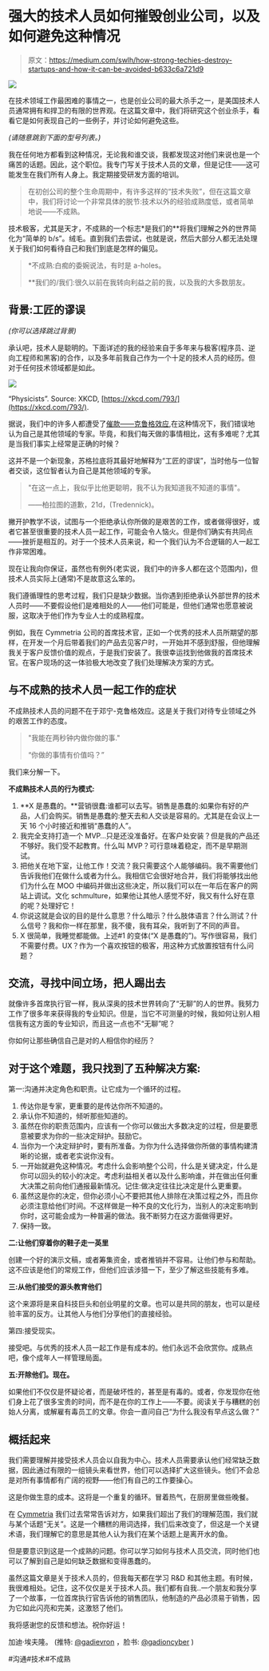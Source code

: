 # 强大的技术人员如何摧毁创业公司，以及如何避免这种情况

> 原文：<https://medium.com/swlh/how-strong-techies-destroy-startups-and-how-it-can-be-avoided-b633c6a721d9>

![](img/5b7f19b8713dc60f335e420adf6edfec.png)

在技术领域工作最困难的事情之一，也是创业公司的最大杀手之一，是美国技术人员通常拥有和捍卫的有限的世界观。在这篇文章中，我们将研究这个创业杀手，看看它是如何表现自己的一些例子，并讨论如何避免这些。

*(请随意跳到下面的型号列表。)*

我在任何地方都看到这种情况，无论我和谁交谈，我都发现这对他们来说也是一个痛苦的话题。因此，这个职位。我专门写关于技术人员的文章，但是记住——这可能发生在我们所有人身上。我定期接受研发方面的培训。

> 在初创公司的整个生命周期中，有许多这样的“技术失败”，但在这篇文章中，我们将讨论一个非常具体的脱节:技术以外的经验成熟度低，或者简单地说——不成熟。

技术极客，尤其是天才，不成熟的一个标志*是我们的**将我们理解之外的世界简化为“简单的 b/s”。绒毛。直到我们去尝试，也就是说，然后大部分人都无法处理关于我们如何看待自己和我们到底是怎样的偏见。

> *不成熟:白痴的委婉说法，有时是 a-holes。
> 
> **我们的/我们:很久以前在我转向利益之前的我，以及我的大多数朋友。

## **背景:工匠的谬误**

*(你可以选择跳过背景)*

承认吧，技术人是聪明的。下面详述的我的经验来自于多年来与极客(程序员、逆向工程师和黑客)的合作，以及多年前我自己作为一个十足的技术人员的经历。但对于任何技术领域都是如此。

![](img/f51cebd64aedcfc1249612e80ee25f8e.png)

“Physicists”. Source: XKCD, [https://xkcd.com/793/](https://xkcd.com/793/).

据说，我们中的许多人都遭受了[催款——克鲁格效应](https://en.wikipedia.org/wiki/Dunning%E2%80%93Kruger_effect),在这种情况下，我们错误地认为自己是其他领域的专家。毕竟，和我们每天做的事情相比，这有多难呢？尤其是当我们事实上经常是正确的时候？

这并不是一个新现象，苏格拉底将其最好地解释为“工匠的谬误”，当时他与一位智者交谈，这位智者认为自己是其他领域的专家。

> "在这一点上，我似乎比他更聪明，我不认为我知道我不知道的事情"。
> 
> ——柏拉图的道歉，21d，(Tredennick)。

撇开护教学不谈，试图与一个拒绝承认你所做的是艰苦的工作，或者做得很好，或者它甚至很重要的技术人员一起工作，可能会令人恼火。但是你们确实有共同点——挫折是相互的。对于一个技术人员来说，和一个我们认为不合逻辑的人一起工作非常困难。

现在让我向你保证，虽然也有例外(老实说，我们中的许多人都在这个范围内)，但技术人员实际上(通常)不是故意这么笨的。

我们遵循理性的思考过程，我们只是缺少数据。当你遇到拒绝承认外部世界的技术人员时——不要假设他们是难相处的人——他们可能是，但他们通常也愿意被说服，这取决于他们作为专业人士的成熟程度。

例如，我在 Cymmetria 公司的首席技术官，正如一个优秀的技术人员所期望的那样，在开发一个月后带着我们的产品去见客户时，一开始并不感到舒服，但他理解我关于客户反馈价值的观点，于是我们安装了。我很幸运找到他做我的首席技术官。在客户现场的这一体验极大地改变了我们处理解决方案的方式。

## 与不成熟的技术人员一起工作的症状

不成熟技术人员的问题不在于邓宁-克鲁格效应。这是关于我们对待专业领域之外的艰苦工作的态度。

> "我能在两秒钟内做你做的事."
> 
> “你做的事情有价值吗？”

我们来分解一下。

**不成熟技术人员的行为模式:**

1.  **X 是愚蠢的。**营销很蠢:谁都可以去写。销售是愚蠢的:如果你有好的产品，人们会购买。销售是愚蠢的:整天去和人交谈是容易的。尤其是在会议上一天 16 个小时接近和推销“愚蠢的人”。
2.  我完全支持打造一个 MVP…只是还没准备好。在客户处安装？但是我的产品还不够好。我们受不起教育。什么叫 MVP？可行意味着稳定，而不是早期测试。
3.  把他关在地下室，让他工作！交流？我只需要这个人能够编码。我不需要他们告诉我他们在做什么或者为什么。我相信它会很好地合并，我们将能够找出他们为什么在 MOO 中编码并做出这些决定，所以我们可以在一年后在客户的网站上调试。文化 schmulture，如果他让其他人感觉不好，我又有什么好在意的呢？处理好它！
4.  你说这就是会议的目的是什么意思？什么暗示？什么肢体语言？什么测试？什么信号？我和你一样在那里，我不傻，我有耳朵，我听到了不同的声音。
5.  X 很简单，我睡觉都能做。上述#1 的变体(“X 是愚蠢的”)。写作很容易，我们不需要付费。UX？作为一个喜欢按钮的极客，用这种方式放置按钮有什么问题？

## 交流，寻找中间立场，把人踢出去

就像许多首席执行官一样，我从深奥的技术世界转向了“无聊”的人的世界。我努力工作了很多年来获得我的专业知识。但是，当它不可测量的时候，我如何让别人相信我有这方面的专业知识，而且这一点也不“无聊”呢？

你如何让那些确信自己是对的人相信你的经历？

## 对于这个难题，我只找到了五种解决方案:

第一:沟通并决定角色和职责。让它成为一个循环的过程。

1.  传达你是专家，更重要的是传达你所不知道的。
2.  承认你不知道的，倾听那些知道的。
3.  虽然在你的职责范围内，应该有一个你可以做出大多数决定的过程，但是要愿意被要求为你的一些决定辩护。鼓励它。
4.  当你为一个决定辩护时，要有所准备。为你为什么选择做你所做的事情构建清晰的论据，或者老实说你没有。
5.  一开始就避免这种情况。考虑什么会影响整个公司，什么是关键决定，什么是你可以回头的较小的决定。考虑利益相关者以及什么影响谁，并在做出任何重大决策之前向他们通报最新情况。记住:做决定往往比决定是什么更重要。
6.  虽然这是你的决定，但你必须小心不要把其他人排除在决策过程之外，而且你必须注意给他们时间。不这样做是一种不良的文化行为，当别人的决定影响到你时，这可能会成为一种普遍的做法。我不断努力在这方面做得更好。
7.  保持一致。

**二:让他们穿着你的鞋子走一英里**

创建一个好的演示文稿，或者筹集资金，或者推销并不容易。让他们参与和帮助。这不应该是他们的常规工作，但他们应该涉猎一下，至少了解这些技能有多难。

**三:从他们接受的源头教育他们**

这个来源将是来自科技巨头和创业明星的文章。也可以是共同的朋友，也可以是经验丰富的反方。让其他人与他们分享他们的直接经验。

第四:接受现实。

接受吧。与优秀的技术人员一起工作是有成本的。他们永远不会欣赏你。成熟点吧，像个成年人一样管理局面。

**五:开除他们。现在。**

如果他们不仅仅是怀疑论者，而是破坏性的，甚至是有毒的。或者，你发现你在他们身上花了很多宝贵的时间，而不是在你的工作上——不要。阅读关于与糟糕的创始人分离，或解雇有毒员工的文章。你会一直问自己“为什么我没有早点这么做？”

## 概括起来

我们需要理解并接受技术人员会以自我为中心。技术人员需要承认他们经常缺乏数据，因此通过有限的一组镜头来看世界，他们可以选择扩大这些镜头。他们不会总是对所有事情都有广阔的视野——他们有自己的工作要操心。

这是你做生意的成本。这将是一个重复的循环。冒着热气，在厨房里做些晚餐。

在 [Cymmetria](https://www.cymmetria.com/) 我们过去常常告诉对方，如果我们超出了我们的理解范围，我们就与某个话题“无关”。这是一个糟糕的用词选择，我们后来改变了，但这是一个关键术语，我们理解它的意思是其他人认为我们在某个话题上是离开水的鱼。

但是要意识到这是一个成熟的问题。你可以学习如何与技术人员交流，同时他们也可以了解到自己是如何缺乏数据和变得愚蠢的。

虽然这篇文章是关于技术人员的，但我每天都在学习 R&D 和其他主题。有时候，我很难相处。记住，这不仅仅是关于技术人员。我们都有自我..一个朋友和我分享了一个故事，一位首席执行官告诉他的销售团队，他制造的产品必须易于销售，因为它如此闪亮和完美，这激怒了他们。

我将感谢您的反馈和想法。祝你好运！

加迪·埃夫隆。
(推特: [@gadievron](http://twitter.com/gadievron) ，脸书: [@gadioncyber](https://www.facebook.com/gadioncyber/) )

#沟通#技术#不成熟